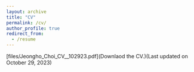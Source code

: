 ```yaml
---
layout: archive
title: "CV"
permalink: /cv/
author_profile: true
redirect_from:
  - /resume
---
```


[files/Jeongho_Choi_CV__102923.pdf](Downlaod the CV.)(Last updated on October 29, 2023)


